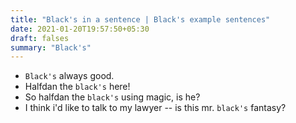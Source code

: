 ```yaml
---
title: "Black's in a sentence | Black's example sentences"
date: 2021-01-20T19:57:50+05:30
draft: falses
summary: "Black's"
---
```

- `Black's` always good.
- Halfdan the `black's` here!
- So halfdan the `black's` using magic, is he?
- I think i'd like to talk to my lawyer -- is this mr. `black's` fantasy?
                 
